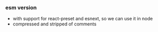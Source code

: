 ### esm version
- with support for react-preset and esnext, so we can use it in node
- compressed and stripped of comments


